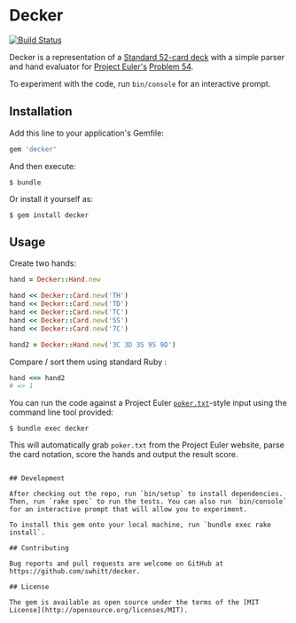 # Decker

[![Build Status](https://travis-ci.org/swhitt/decker.svg?branch=develop)](https://travis-ci.org/swhitt/decker)

Decker is a representation of a [Standard 52-card deck](https://en.wikipedia.org/wiki/Standard_52-card_deck) with a simple parser and hand evaluator for [Project Euler's](https://projecteuler.net) [Problem 54](https://projecteuler.net/problem=54).

To experiment with the code, run `bin/console` for an interactive prompt.


## Installation

Add this line to your application's Gemfile:

```ruby
gem 'decker'
```

And then execute:

    $ bundle

Or install it yourself as:

    $ gem install decker

## Usage

Create two hands:

```ruby
hand = Decker::Hand.new

hand << Decker::Card.new('TH')
hand << Decker::Card.new('TD')
hand << Decker::Card.new('TC')
hand << Decker::Card.new('5S')
hand << Decker::Card.new('7C')

hand2 = Decker::Hand.new('3C 3D 3S 9S 9D')
```

Compare / sort them using standard Ruby :


```ruby
hand <=> hand2
# => 1
```

You can run the code against a Project Euler [`poker.txt`](https://projecteuler.net/project/resources/p054_poker.txt)-style input using the command line tool provided:

```
$ bundle exec decker 
```
This will automatically grab `poker.txt` from the Project Euler website, parse the card notation, score
the hands and output the result score.
```

## Development

After checking out the repo, run `bin/setup` to install dependencies. Then, run `rake spec` to run the tests. You can also run `bin/console` for an interactive prompt that will allow you to experiment.

To install this gem onto your local machine, run `bundle exec rake install`.

## Contributing

Bug reports and pull requests are welcome on GitHub at https://github.com/swhitt/decker.

## License

The gem is available as open source under the terms of the [MIT License](http://opensource.org/licenses/MIT).
